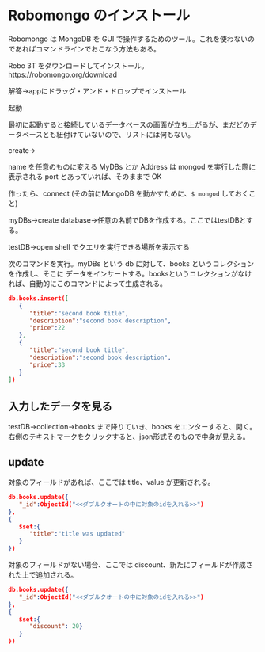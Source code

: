 # Robomongo のインストール

Robomongo は MongoDB を GUI で操作するためのツール。これを使わないのであればコマンドラインでおこなう方法もある。

Robo 3T をダウンロードしてインストール。
https://robomongo.org/download

解答→appにドラッグ・アンド・ドロップでインストール

起動

最初に起動すると接続しているデータベースの画面が立ち上がるが、まだどのデータベースとも紐付けていないので、リストには何もない。

create→

name を任意のものに変える MyDBs とか
Address は mongod を実行した際に表示される port とあっていれば、そのままで OK

作ったら、connect (その前にMongoDB を動かすために、`$ mongod` しておくこと)

myDBs→create database→任意の名前でDBを作成する。ここではtestDBとする。

testDB→open shell でクエリを実行できる場所を表示する

次のコマンドを実行。myDBs という db に対して、books というコレクションを作成し、そこに データをインサートする。booksというコレクションがなければ、自動的にこのコマンドによって生成される。

```json
db.books.insert([  
   {  
      "title":"second book title",
      "description":"second book description",
      "price":22
   },
   {  
      "title":"second book title",
      "description":"second book description",
      "price":33
   }
])
```

## 入力したデータを見る

testDB→collection→books まで降りていき、books をエンターすると、開く。
右側のテキストマークをクリックすると、json形式そのもので中身が見える。

## update

対象のフィールドがあれば、ここでは title、value が更新される。


```json
db.books.update({  
   "_id":ObjectId("<<ダブルクオートの中に対象のidを入れる>>")
},
{  
   $set:{  
      "title":"title was updated"
   }
})

```

対象のフィールドがない場合、ここでは discount、新たにフィールドが作成された上で追加される。

```json
db.books.update({  
   "_id":ObjectId("<<ダブルクオートの中に対象のidを入れる>>")
},
{  
   $set:{
      "discount": 20}
   }
})

```




